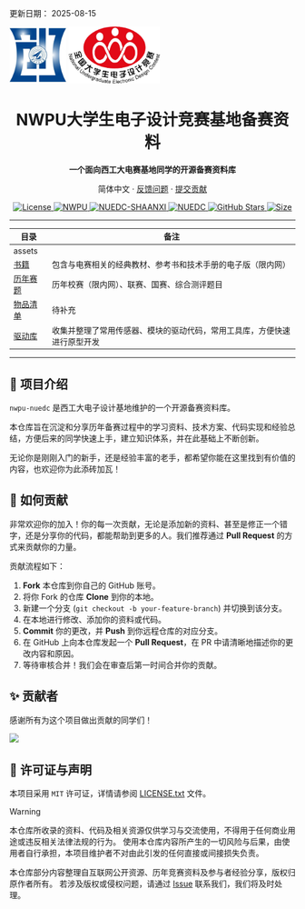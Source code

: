 更新日期： 2025-08-15
<div class="logo-container">
  <img src="assets/NWPU_NUEDC_LOGO.jpg" alt="NWPU_NUEDC_LOGO" height="100">
  <img src="assets/NUEDC_LOGO.jpg" alt="NUEDC_LOGO" height="100">
</div>

<!-- markdownlint-disable MD033 MD036 MD041 -->

<h1 align="center">NWPU大学生电子设计竞赛基地备赛资料</h1>

<p align="center">
  <strong>一个面向西工大电赛基地同学的开源备赛资料库</strong>
</p>
<p align="center">
简体中文
· <a href="https://github.com/MDLZCOOL/nwpu-nuedc/issues">反馈问题</a>
· <a href="https://github.com/MDLZCOOL/nwpu-nuedc/pulls">提交贡献</a>
</p>
<p align="center">
  <a href="./LICENSE.txt">
    <img alt="License" src="https://img.shields.io/badge/License-MIT-green.svg" />
  </a>
  <a href="https://www.nwpu.edu.cn/">
    <img alt="NWPU" src="https://img.shields.io/badge/NWPU-blue.svg" />
  </a>
  <a href="https://nuedc.xidian.edu.cn/index.html">
    <img alt="NUEDC-SHAANXI" src="https://img.shields.io/badge/NUEDC--SHAANXI-red.svg" />
  </a>
  <a href="https://www.nuedc-training.com.cn/">
    <img alt="NUEDC" src="https://img.shields.io/badge/NUEDC-red.svg" />
  </a>
  <a href="https://github.com/MDLZCOOL/nwpu-nuedc/stargazers">
    <img alt="GitHub Stars" src="https://img.shields.io/github/stars/MDLZCOOL/nwpu-nuedc.svg?style=social&label=Stars&v=1" />
  </a>
  <a href="https://img.shields.io"><img src="https://img.shields.io/github/repo-size/MDLZCOOL/nwpu-nuedc" alt="Size">
  </a>
</p>



---

| 目录                   | 备注                                                         |
| ---------------------- | ------------------------------------------------------------ |
| assets                 |                                                              |
| [书籍](./书籍)         | 包含与电赛相关的经典教材、参考书和技术手册的电子版（限内网） |
| [历年赛题](./历年赛题) | 历年校赛（限内网）、联赛、国赛、综合测评题目                 |
| [物品清单](./物品清单) | 待补充                                                       |
| [驱动库](./驱动库)     | 收集并整理了常用传感器、模块的驱动代码，常用工具库，方便快速进行原型开发 |

---

## 📖 项目介绍

`nwpu-nuedc` 是西工大电子设计基地维护的一个开源备赛资料库。

本仓库旨在沉淀和分享历年备赛过程中的学习资料、技术方案、代码实现和经验总结，方便后来的同学快速上手，建立知识体系，并在此基础上不断创新。

无论你是刚刚入门的新手，还是经验丰富的老手，都希望你能在这里找到有价值的内容，也欢迎你为此添砖加瓦！

## 🤝 如何贡献

非常欢迎你的加入！你的每一次贡献，无论是添加新的资料、甚至是修正一个错字，还是分享你的代码，都能帮助到更多的人。我们推荐通过 **Pull Request** 的方式来贡献你的力量。

贡献流程如下：

1.  **Fork** 本仓库到你自己的 GitHub 账号。
2.  将你 Fork 的仓库 **Clone** 到你的本地。
3.  新建一个分支 (`git checkout -b your-feature-branch`) 并切换到该分支。
4.  在本地进行修改、添加你的资料或代码。
5.  **Commit** 你的更改，并 **Push** 到你远程仓库的对应分支。
6.  在 GitHub 上向本仓库发起一个 **Pull Request**，在 PR 中请清晰地描述你的更改内容和原因。
7.  等待审核合并！我们会在审查后第一时间合并你的贡献。

## ✨ 贡献者

感谢所有为这个项目做出贡献的同学们！

<a href="https://github.com/MDLZCOOL/nwpu-nuedc/graphs/contributors">
  <img src="https://contrib.rocks/image?repo=MDLZCOOL/nwpu-nuedc&v=1" />
</a>

## 📜 许可证与声明

本项目采用 `MIT` 许可证，详情请参阅 [LICENSE.txt](./LICENSE.txt) 文件。  

> [!WARNING]  
> 本仓库所收录的资料、代码及相关资源仅供学习与交流使用，不得用于任何商业用途或违反相关法律法规的行为。
> 使用本仓库内容所产生的一切风险与后果，由使用者自行承担，本项目维护者不对由此引发的任何直接或间接损失负责。
>
> 本仓库部分内容整理自互联网公开资源、历年竞赛资料及参与者经验分享，版权归原作者所有。
> 若涉及版权或侵权问题，请通过 [Issue](https://github.com/MDLZCOOL/nwpu-nuedc/issues) 联系我们，我们将及时处理。
